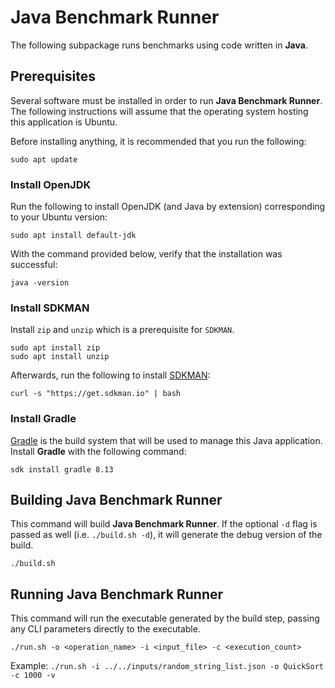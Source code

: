 # Java Benchmark Runner

The following subpackage runs benchmarks using code written in **Java**.

## Prerequisites

Several software must be installed in order to run **Java Benchmark Runner**. The following instructions will assume that the operating system hosting this application is Ubuntu.

Before installing anything, it is recommended that you run the following:
```
sudo apt update
```

### Install OpenJDK

Run the following to install OpenJDK (and Java by extension) corresponding to your Ubuntu version:
```
sudo apt install default-jdk
```

With the command provided below, verify that the installation was successful:
```
java -version
```

### Install SDKMAN

Install `zip` and `unzip` which is a prerequisite for `SDKMAN`.
```
sudo apt install zip
sudo apt install unzip
```

Afterwards, run the following to install [SDKMAN](https://sdkman.io/):
```
curl -s "https://get.sdkman.io" | bash
```

### Install Gradle

[Gradle](https://gradle.org/) is the build system that will be used to manage this Java application. Install **Gradle** with the following command:

```
sdk install gradle 8.13
```

## Building Java Benchmark Runner

This command will build **Java Benchmark Runner**. If the optional `-d` flag is passed as well (i.e. `./build.sh -d`), it will generate the debug version of the build.
```
./build.sh
```

## Running Java Benchmark Runner

This command will run the executable generated by the build step, passing any CLI parameters directly to the executable.
```
./run.sh -o <operation_name> -i <input_file> -c <execution_count>
```

Example: `./run.sh -i ../../inputs/random_string_list.json -o QuickSort -c 1000 -v`